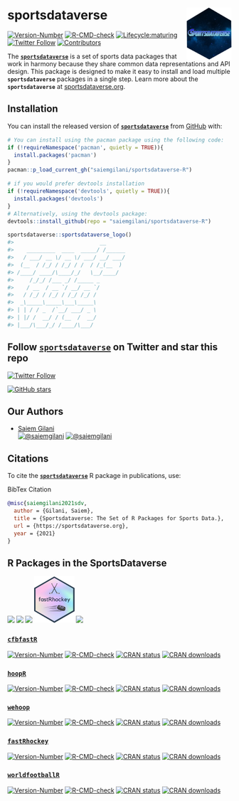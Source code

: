 
<!-- README.md is generated from README.Rmd. Please edit that file -->

# sportsdataverse <a href='https://saiemgilani.github.io/sportsdataverse-R/'><img src="https://raw.githubusercontent.com/saiemgilani/sportsdataverse-R/main/logo.png" align="right" width="20%" min-width="100px"/></a>

<!-- badges: start -->

[![Version-Number](https://img.shields.io/github/r-package/v/saiemgilani/sportsdataverse-R?label=sportsdataverse&logo=R&style=for-the-badge)](https://github.com/saiemgilani/sportsdataverse-R/)
[![R-CMD-check](https://img.shields.io/github/workflow/status/saiemgilani/sportsdataverse-R/R-CMD-check?label=R-CMD-Check&logo=R&logoColor=white&style=for-the-badge)](https://github.com/saiemgilani/sportsdataverse-R/actions/workflows/R-CMD-check.yaml)
[![Lifecycle:maturing](https://img.shields.io/badge/lifecycle-maturing-blue.svg?style=for-the-badge&logo=github)](https://github.com/saiemgilani/sportsdataverse-R/)
[![Twitter
Follow](https://img.shields.io/twitter/follow/sportsdataverse?color=blue&label=%40sportsdataverse&logo=twitter&style=for-the-badge)](https://twitter.com/sportsdataverse)
[![Contributors](https://img.shields.io/github/contributors/saiemgilani/sportsdataverse-R?style=for-the-badge)](https://github.com/saiemgilani/sportsdataverse-R/graphs/contributors)
<!-- badges: end -->

The [**`sportsdataverse`**](https://sportsdataverse.org) is a set of
sports data packages that work in harmony because they share common data
representations and API design. This package is designed to make it easy
to install and load multiple **`sportsdataverse`** packages in a single
step. Learn more about the **`sportsdataverse`** at
[sportsdataverse.org](https://sportsdataverse.org).

## Installation

You can install the released version of
[**`sportsdataverse`**](https://sportsdataverse.org) from
[GitHub](https://github.com/saiemgilani/sportsdataverse-R) with:

``` r
# You can install using the pacman package using the following code:
if (!requireNamespace('pacman', quietly = TRUE)){
  install.packages('pacman')
}
pacman::p_load_current_gh("saiemgilani/sportsdataverse-R")
```

``` r
# if you would prefer devtools installation
if (!requireNamespace('devtools', quietly = TRUE)){
  install.packages('devtools')
}
# Alternatively, using the devtools package:
devtools::install_github(repo = "saiemgilani/sportsdataverse-R")
```

``` r
sportsdataverse::sportsdataverse_logo()
#>                           __      
#>    _________  ____  _____/ /______
#>   / ___/ __ \/ __ \/ ___/ __/ ___/
#>  (__  / /_/ / /_/ / /  / /_(__  ) 
#> /____/ ____/\____/_/   \__/____/ 
#>     /_/_/ /___ _/ /_____ _ 
#>    / __  / __ `/ __/ __ `/
#>   / /_/ / /_/ / /_/ /_/ /
#>  _\_____\_____\___\_____\ 
#> | | / / _  /`__/ ___/ _ \ 
#> | |/ /  __/ / (__  /  __/
#> |___/\___/_/ /____/\___/
```

## Follow [**`sportsdataverse`**](https://twitter.com/sportsdataverse) on Twitter and star this repo

[![Twitter
Follow](https://img.shields.io/twitter/follow/sportsdataverse?color=blue&label=%40sportsdataverse&logo=twitter&style=for-the-badge)](https://twitter.com/sportsdataverse)

[![GitHub
stars](https://img.shields.io/github/stars/saiemgilani/sportsdataverse-R.svg?color=eee&logo=github&style=for-the-badge&label=Star%20sportsdataverse&maxAge=2592000)](https://github.com/saiemgilani/sportsdataverse-R/stargazers/)

## **Our Authors**

-   [Saiem Gilani](https://twitter.com/saiemgilani)  
    <a href="https://twitter.com/saiemgilani" target="blank"><img src="https://img.shields.io/twitter/follow/saiemgilani?color=blue&label=%40saiemgilani&logo=twitter&style=for-the-badge" alt="@saiemgilani" /></a>
    <a href="https://github.com/saiemgilani" target="blank"><img src="https://img.shields.io/github/followers/saiemgilani?color=eee&logo=Github&style=for-the-badge" alt="@saiemgilani" /></a>

## **Citations**

To cite the [**`sportsdataverse`**](https://sportsdataverse.org) R
package in publications, use:

BibTex Citation

``` bibtex
@misc{saiemgilani2021sdv,
  author = {Gilani, Saiem},
  title = {Sportsdataverse: The Set of R Packages for Sports Data.},
  url = {https://sportsdataverse.org},
  year = {2021}
}
```

## **R Packages in the SportsDataverse**

<a href='https://saiemgilani.github.io/cfbfastR/'><img src='https://raw.githubusercontent.com/saiemgilani/cfbfastR/master/man/figures/logo.png' width="18%" min-width="100px" /></a>
<a href='https://hoopr.sportsdataverse.org/'><img src="https://hoopr.sportsdataverse.org/img/logo.png" width="18%" min-width="100px"/></a>
<a href='https://wehoop.sportsdataverse.org'><img src="https://wehoop.sportsdataverse.org/img/logo.png" width="18%" min-width="100px"/></a>
<a href='https://benhowell71.github.io/fastRhockey/'><img src='https://raw.githubusercontent.com/benhowell71/fastRhockey/main/man/figures/logo.png' width="18%" min-width="100px" /></a>
<a href='https://jaseziv.github.io/worldfootballR/'><img src='https://raw.githubusercontent.com/jaseziv/worldfootballR/master/man/figures/logo.png' width="18%" min-width="100px" /></a>

### [**`cfbfastR`**](https://saiemgilani.github.io/cfbfastR/)

[![Version-Number](https://img.shields.io/github/r-package/v/saiemgilani/cfbfastR?label=cfbfastR&logo=R&style=for-the-badge)](https://github.com/saiemgilani/cfbfastR)
[![R-CMD-check](https://img.shields.io/github/workflow/status/saiemgilani/cfbfastR/R-CMD-check?label=R-CMD-Check&logo=R&logoColor=white&style=for-the-badge)](https://github.com/saiemgilani/cfbfastR/actions/workflows/R-CMD-check.yaml)
[![CRAN
status](https://www.r-pkg.org/badges/version-last-release/cfbfastR?style=for-the-badge)](https://CRAN.R-project.org/package=cfbfastR)
[![CRAN
downloads](http://cranlogs.r-pkg.org/badges/grand-total/cfbfastR)](https://CRAN.R-project.org/package=cfbfastR)

### [**`hoopR`**](https://hoopr.sportsdataverse.org/)

[![Version-Number](https://img.shields.io/github/r-package/v/saiemgilani/hoopR?label=hoopR&logo=R&style=for-the-badge)](https://github.com/saiemgilani/hoopR)
[![R-CMD-check](https://img.shields.io/github/workflow/status/saiemgilani/hoopR/R-CMD-check?label=R-CMD-Check&logo=R&logoColor=white&style=for-the-badge)](https://github.com/saiemgilani/hoopR/actions/workflows/R-CMD-check.yaml)
[![CRAN
status](https://www.r-pkg.org/badges/version-last-release/hoopR?style=for-the-badge)](https://CRAN.R-project.org/package=hoopR)
[![CRAN
downloads](http://cranlogs.r-pkg.org/badges/grand-total/hoopR)](https://CRAN.R-project.org/package=hoopR)

### [**`wehoop`**](https://wehoop.sportsdataverse.org/)

[![Version-Number](https://img.shields.io/github/r-package/v/saiemgilani/wehoop?label=wehoop&logo=R&style=for-the-badge)](https://github.com/saiemgilani/wehoop)
[![R-CMD-check](https://img.shields.io/github/workflow/status/saiemgilani/wehoop/R-CMD-check?label=R-CMD-Check&logo=R&logoColor=white&style=for-the-badge)](https://github.com/saiemgilani/wehoop/actions/workflows/R-CMD-check.yaml)
[![CRAN
status](https://www.r-pkg.org/badges/version-last-release/wehoop?style=for-the-badge)](https://CRAN.R-project.org/package=wehoop)
[![CRAN
downloads](http://cranlogs.r-pkg.org/badges/grand-total/wehoop)](https://CRAN.R-project.org/package=wehoop)

### [**`fastRhockey`**](https://benhowell71.github.io/fastRhockey/)

[![Version-Number](https://img.shields.io/github/r-package/v/benhowell71/fastRhockey?label=fastRhockey&logo=R&style=for-the-badge)](https://github.com/benhowell71/fastRhockey)
[![R-CMD-check](https://img.shields.io/github/workflow/status/benhowell71/fastRhockey/R-CMD-check?label=R-CMD-Check&logo=R&logoColor=white&style=for-the-badge)](https://github.com/benhowell71/fastRhockey/actions/workflows/R-CMD-check.yaml)
[![CRAN
status](https://www.r-pkg.org/badges/version-last-release/fastRhockey?style=for-the-badge)](https://CRAN.R-project.org/package=fastRhockey)
[![CRAN
downloads](http://cranlogs.r-pkg.org/badges/grand-total/fastRhockey)](https://CRAN.R-project.org/package=fastRhockey)

### [**`worldfootballR`**](https://jaseziv.github.io/worldfootballR/)

[![Version-Number](https://img.shields.io/github/r-package/v/jaseziv/worldfootballR?label=worldfootballR&logo=R&style=for-the-badge)](https://github.com/jaseziv/worldfootballR)
[![R-CMD-check](https://img.shields.io/github/workflow/status/jaseziv/worldfootballR/R-CMD-check?label=R-CMD-Check&logo=R&logoColor=white&style=for-the-badge)](https://github.com/jaseziv/worldfootballR/actions/workflows/R-CMD-check.yaml)
[![CRAN
status](https://www.r-pkg.org/badges/version-last-release/worldfootballR?style=for-the-badge)](https://CRAN.R-project.org/package=worldfootballR)
[![CRAN
downloads](http://cranlogs.r-pkg.org/badges/grand-total/worldfootballR)](https://CRAN.R-project.org/package=worldfootballR)
